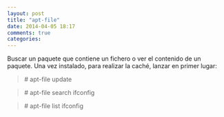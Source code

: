 ```yaml
---
layout: post
title: "apt-file"
date: 2014-04-05 18:17
comments: true
categories: 
---
```

Buscar un paquete que contiene un fichero o ver el contenido de un paquete. Una vez instalado, para realizar la caché,  lanzar en primer lugar:

>\# apt-file update

>\# apt-file search ifconfig

>\# apt-file list ifconfig

